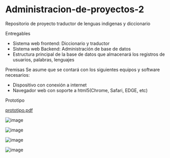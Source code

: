 # Administracion-de-proyectos-2
Repositorio de proyecto traductor de lenguas indigenas y diccionario

Entregables
* Sistema web frontend: Diccionario y traductor
* Sistema web Backend: Administración de base de datos
* Estructura principal de la base de datos que almacenará los registros de usuarios, palabras, lenguajes

Premisas
Se asume que se contará con los siguientes equipos y software necesarios:
* Dispositivo con conexión a internet
* Navegador web con soporte a html5(Chrome, Safari, EDGE, etc)

Prototipo

[prototipo.pdf](https://github.com/AllanCastro24/Administracion-de-proyectos-2/files/7402066/prototipo.pdf)

![image](https://user-images.githubusercontent.com/66056538/138538010-852e0c08-1ad2-43fc-a5ff-e749a82ff5cd.png)

![image](https://user-images.githubusercontent.com/66056538/138538027-6ce15563-3910-40b1-b798-560b3acb24e1.png)

![image](https://user-images.githubusercontent.com/66056538/138538046-0d93fb6f-e1db-4e5f-9edb-eb3019bdb350.png)

![image](https://user-images.githubusercontent.com/66056538/138538060-e8bf6b27-2cae-4c1f-9d39-c957c4188807.png)
